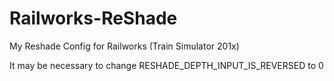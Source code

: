 # Railworks-ReShade
My Reshade Config for Railworks (Train Simulator 201x)

It may be necessary to change RESHADE_DEPTH_INPUT_IS_REVERSED to 0
